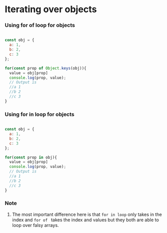 # Iterating over objects


### Using for of loop for objects
```javascript 

const obj = {
  a: 1,
  b: 2,
  c: 3
};

for(const prop of Object.keys(obj)){
  value = obj[prop]
  console.log(prop, value);
  // Output is
  //a 1
  //b 2
  //c 3
}


```
### Using for in loop for objects
```javascript 

const obj = {
  a: 1,
  b: 2,
  c: 3
};

for(const prop in obj){
  value = obj[prop]
  console.log(prop, value);
  // Output is
  //a 1
  //b 2
  //c 3
}
```

### Note
1. The most important difference here is that `for in loop` only takes in the index and `for of ` takes the index and values but they both are able to loop over falsy arrays.

